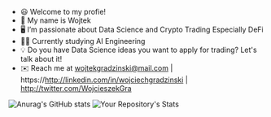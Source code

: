 
- 😃 Welcome to my profie! 
- 👋 My name is Wojtek
- 🖥️ I’m passionate about Data Science and Crypto Trading Especially DeFi
- 👨‍🎓 Currently studying AI Engineering
- 💡 Do you have Data Science ideas you want to apply for trading? Let's talk about it!
- ✉️ Reach me at wojtekgradzinski@mail.com  | https://http://linkedin.com/in/wojciechgradzinski | http://twitter.com/WojcieszekGra



![Anurag's GitHub stats](https://github-readme-stats.vercel.app/api?username=wojtekgradzinski&show_icons=true&theme=radical)
![Your Repository's Stats](https://github-readme-stats.vercel.app/api/top-langs/?username=Tanu-N-Prabhu&theme=radical)
